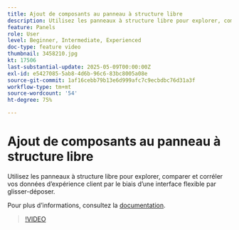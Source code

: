 ```yaml
---
title: Ajout de composants au panneau à structure libre
description: Utilisez les panneaux à structure libre pour explorer, comparer et corréler vos données d’expérience client par le biais d’une interface flexible par glisser-déposer.
feature: Panels
role: User
level: Beginner, Intermediate, Experienced
doc-type: feature video
thumbnail: 3458210.jpg
kt: 17506
last-substantial-update: 2025-05-09T00:00:00Z
exl-id: e5427085-5ab8-4d6b-96c6-83bc8005a08e
source-git-commit: 1af16cebb79b13e6d999afc7c9ecbdbc76d31a3f
workflow-type: tm+mt
source-wordcount: '54'
ht-degree: 75%

---
```


# Ajout de composants au panneau à structure libre

Utilisez les panneaux à structure libre pour explorer, comparer et corréler vos données d’expérience client par le biais d’une interface flexible par glisser-déposer.

Pour plus dʼinformations, consultez la [documentation](https://experienceleague.adobe.com/fr/docs/analytics-platform/using/cja-workspace/panels/freeform-panel).

>[!VIDEO](https://video.tv.adobe.com/v/3458210/?learn=on)
